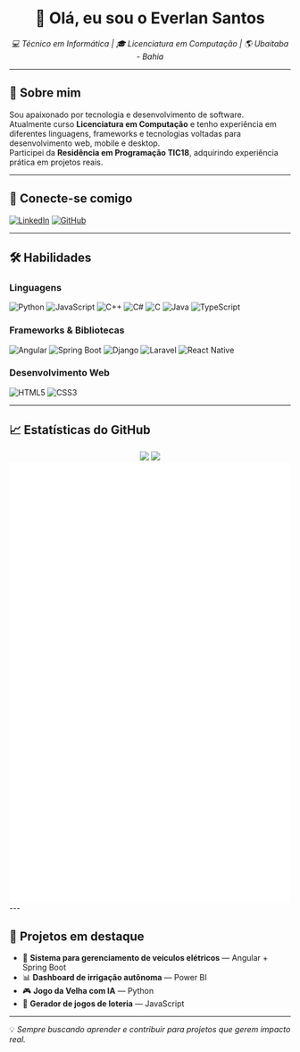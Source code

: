 <h1 align="center">👋 Olá, eu sou o Everlan Santos</h1>

<p align="center">
  <em>💻 Técnico em Informática | 🎓 Licenciatura em Computação | 🌎 Ubaitaba - Bahia</em>
</p>

---

## 🚀 Sobre mim
Sou apaixonado por tecnologia e desenvolvimento de software.  
Atualmente curso **Licenciatura em Computação** e tenho experiência em diferentes linguagens, frameworks e tecnologias voltadas para desenvolvimento web, mobile e desktop.  
Participei da **Residência em Programação TIC18**, adquirindo experiência prática em projetos reais.

---

## 🔗 Conecte-se comigo
[![LinkedIn](https://img.shields.io/badge/LinkedIn-0077B5?style=for-the-badge&logo=linkedin&logoColor=white)](https://www.linkedin.com/in/everlandev)
[![GitHub](https://img.shields.io/badge/GitHub-000?style=for-the-badge&logo=github&logoColor=white)](https://github.com/snugbX)

---

## 🛠️ Habilidades

### Linguagens
![Python](https://img.shields.io/badge/Python-3776AB?style=flat-square&logo=python&logoColor=white)
![JavaScript](https://img.shields.io/badge/JavaScript-F7DF1E?style=flat-square&logo=javascript&logoColor=black)
![C++](https://img.shields.io/badge/C++-00599C?style=flat-square&logo=cplusplus&logoColor=white)
![C#](https://img.shields.io/badge/C%23-239120?style=flat-square&logo=c-sharp&logoColor=white)
![C](https://img.shields.io/badge/C-00599C?style=flat-square&logo=c&logoColor=white)
![Java](https://img.shields.io/badge/Java-007396?style=flat-square&logo=java&logoColor=white)
![TypeScript](https://img.shields.io/badge/TypeScript-3178C6?style=flat-square&logo=typescript&logoColor=white)

### Frameworks & Bibliotecas
![Angular](https://img.shields.io/badge/Angular-DD0031?style=flat-square&logo=angular&logoColor=white)
![Spring Boot](https://img.shields.io/badge/Spring_Boot-6DB33F?style=flat-square&logo=springboot&logoColor=white)
![Django](https://img.shields.io/badge/Django-092E20?style=flat-square&logo=django&logoColor=white)
![Laravel](https://img.shields.io/badge/Laravel-FF2D20?style=flat-square&logo=laravel&logoColor=white)
![React Native](https://img.shields.io/badge/React_Native-20232A?style=flat-square&logo=react&logoColor=61DAFB)

### Desenvolvimento Web
![HTML5](https://img.shields.io/badge/HTML5-E34F26?style=flat-square&logo=html5&logoColor=white)
![CSS3](https://img.shields.io/badge/CSS3-1572B6?style=flat-square&logo=css3&logoColor=white)

---

## 📈 Estatísticas do GitHub
<div align="center">
  <img height="150em" src="https://github-readme-stats.vercel.app/api?username=snugbX&show_icons=true&theme=tokyonight&hide_border=true&count_private=true"/>
  <img height="150em" src="https://github-readme-stats.vercel.app/api/top-langs/?username=snugbX&layout=compact&theme=tokyonight&hide_border=true"/>
</div>

<img src="https://raw.githubusercontent.com/snugbX/snugbX/master/github-metrics.svg" alt="GitHub Metrics">
---

## 💼 Projetos em destaque
- 🚗 **Sistema para gerenciamento de veículos elétricos** — Angular + Spring Boot  
- 📊 **Dashboard de irrigação autônoma** — Power BI  
- 🎮 **Jogo da Velha com IA** — Python  
- 🎲 **Gerador de jogos de loteria** — JavaScript  

---

💡 _Sempre buscando aprender e contribuir para projetos que gerem impacto real._


